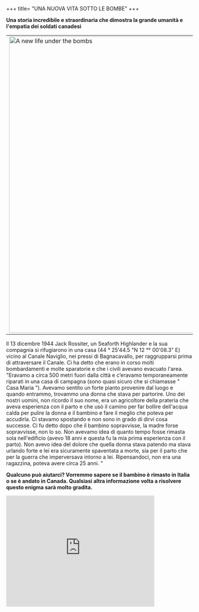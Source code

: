 +++
title= "UNA NUOVA VITA SOTTO LE BOMBE"
+++

**Una storia incredibile e straordinaria che dimostra la grande umanità e l'empatia dei soldati canadesi**

<table>
<tr>
<td >
<a href="/images/files/Newlife.jpg" target=_blank>
<img src="/images/files/Newlife.jpg" title="A new life under the bombs" width="700" height="800">
</a>
</td>

</tr>
</table>
Il 13 dicembre 1944 Jack Rossiter, un Seaforth Highlander e la sua compagnia si rifugiarono in una casa (44 ° 25'44.5 "N 12 °° 00'08.3" E) vicino al Canale Naviglio, nei pressi di Bagnacavallo, per raggrupparsi prima di attraversare il Canale. Ci ha detto che erano in corso molti bombardamenti e molte sparatorie e che i civili avevano evacuato l'area. 
"Eravamo a circa 500 metri fuori dalla città e c’eravamo temporaneamente riparati in una casa di campagna  (sono quasi sicuro che si chiamasse " Casa Maria "). Avevamo sentito un forte pianto provenire dal luogo e quando entrammo, trovammo una donna che stava per partorire. Uno dei nostri uomini, non ricordo il suo nome,  era un agricoltore della prateria che aveva esperienza con il parto e che usò il camino per far bollire dell'acqua calda per pulire la donna e il bambino e fare il meglio che poteva per accudirla. Ci stavamo spostando e non sono in grado di dirvi cosa successe. Ci fu detto dopo che il bambino sopravvisse,  la madre forse sopravvisse, non lo so.  Non avevamo idea di quanto tempo fosse rimasta sola nell'edificio (avevo 18 anni e questa fu la mia prima esperienza con il parto). Non avevo idea del dolore che quella donna stava patendo  ma stava urlando forte  e lei era sicuramente spaventata a morte, sia per il parto che per la guerra che imperversava intorno a lei. Ripensandoci, non era una ragazzina, poteva avere circa 25 anni. "


**Qualcuno può aiutarci? Vorremmo sapere se il bambino è rimasto in Italia o se è andato in Canada.
Qualsiasi altra informazione volta a risolvere questo enigma sarà molto gradita.**


<iframe src="https://www.google.com/maps/embed?pb=!1m18!1m12!1m3!1d2849.201001301105!2d12.000131315851274!3d44.42903897910228!2m3!1f0!2f0!3f0!3m2!1i1024!2i768!4f13.1!3m3!1m2!1s0x0%3A0x0!2zNDTCsDI1JzQ0LjUiTiAxMsKwMDAnMDguMyJF!5e0!3m2!1sit!2sit!4v1480196488690" width="400" height="300" frameborder="0" style="border:0" allowfullscreen></iframe>
